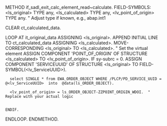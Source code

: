 METHOD if_sadl_exit_calc_element_read~calculate.
  FIELD-SYMBOLS: <ls_original> TYPE any,
                 <ls_calculated> TYPE any,
                 <lv_point_of_origin> TYPE any.  " Adjust type if known, e.g., abap.int1

  CLEAR ct_calculated_data.

  LOOP AT it_original_data ASSIGNING <ls_original>.
    APPEND INITIAL LINE TO ct_calculated_data ASSIGNING <ls_calculated>.
    MOVE-CORRESPONDING <ls_original> TO <ls_calculated>.
    " Set the virtual element
    ASSIGN COMPONENT 'POINT_OF_ORIGIN' OF STRUCTURE <ls_calculated> TO <lv_point_of_origin>.
    IF sy-subrc = 0.
    ASSIGN COMPONENT 'SERVICEUUID' OF STRUCTURE <ls_original> TO FIELD-SYMBOL(<lv_ServiceUUID>).

      select SINGLE * from EWA_ORDER_OBJECT WHERE /PLCP/PD_SERVICE_UUID = @<lv_ServiceUUID>  into  @data(ls_ORDER_OBJECT).

      <lv_point_of_origin> = ls_ORDER_OBJECT-ZZPOINT_ORIGIN_WDOI.  " Replace with your actual logic

      
    ENDIF.
  ENDLOOP.
ENDMETHOD.

